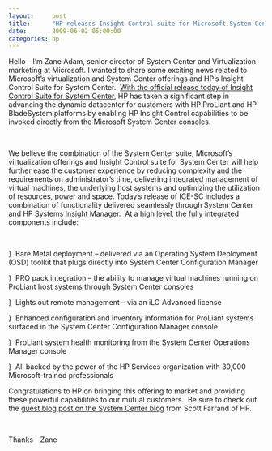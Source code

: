 ```yaml
---
layout:     post
title:      "HP releases Insight Control suite for Microsoft System Center"
date:       2009-06-02 05:00:00
categories: hp
---
```

Hello - I’m Zane Adam, senior director of System Center and Virtualization marketing at Microsoft. I wanted to share some exciting news related to Microsoft’s virtualization and System Center offerings and HP’s Insight Control Suite for System Center.  [With the official release today of Insight Control Suite for System Center](http://blogs.technet.com/systemcenter/archive/2009/06/02/guest-blog-post-hp-delivers-industry-first-management-capabilities-for-microsoft-system-center.aspx "HP Insight Control suite for System Center announcement"), HP has taken a significant step in advancing the dynamic datacenter for customers with HP ProLiant and HP BladeSystem platforms by enabling HP Insight Control capabilities to be invoked directly from the Microsoft System Center consoles.

 

We believe the combination of the System Center suite, Microsoft’s virtualization offerings and Insight Control suite for System Center will help further ease the customer experience by reducing complexity and the requirements on administrator’s time, delivering integrated management of virtual machines, the underlying host systems and optimizing the utilization of resources, power and space. Today’s release of ICE-SC includes a combination of functionality delivered seamlessly through System Center and HP Systems Insight Manager.  At a high level, the fully integrated components include:

 

}  Bare Metal deployment – delivered via an Operating System Deployment (OSD) toolkit that plugs directly into System Center Configuration Manager

}  PRO pack integration – the ability to manage virtual machines running on ProLiant host systems through System Center consoles

}  Lights out remote management – via an iLO Advanced license

}  Enhanced configuration and inventory information for ProLiant systems surfaced in the System Center Configuration Manager console

}  ProLiant system health monitoring from the System Center Operations Manager console

}  All backed by the power of the HP Services organization with 30,000 Microsoft-trained professionals

Congratulations to HP on bringing this offering to market and providing these powerful capabilities to our mutual customers.  Be sure to check out the [guest blog post on the System Center blog](http://blogs.technet.com/systemcenter/archive/2009/06/02/guest-blog-post-hp-delivers-industry-first-management-capabilities-for-microsoft-system-center.aspx "HP Insight Control suite for System Center guest blog post") from Scott Farrand of HP.

 

Thanks - Zane
